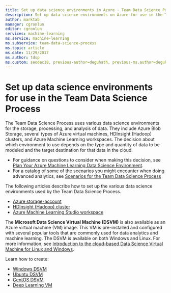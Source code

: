 ```yaml
---
title: Set up data science environments in Azure - Team Data Science Process
description: Set up data science environments on Azure for use in the Team Data Science Process.
author: marktab
manager: cgronlun
editor: cgronlun
services: machine-learning
ms.service: machine-learning
ms.subservice: team-data-science-process
ms.topic: article
ms.date: 11/29/2017
ms.author: tdsp
ms.custom: seodec18, previous-author=deguhath, previous-ms.author=deguhath
---
```

# Set up data science environments for use in the Team Data Science Process
The Team Data Science Process uses various data science environments for the storage, processing, and analysis of data. They include Azure Blob Storage, several types of Azure virtual machines, HDInsight (Hadoop) clusters, and Azure Machine Learning workspaces. The decision about which environment to use depends on the type and quantity of data to be modeled and the target destination for that data in the cloud. 

* For guidance on questions to consider when making this decision, see [Plan Your Azure Machine Learning Data Science Environment](plan-your-environment.md). 
* For a catalog of some of the scenarios you might encounter when doing advanced analytics, see [Scenarios for the Team Data Science Process](plan-sample-scenarios.md)

The following articles describe how to set up the various data science environments used by the Team Data Science Process.

* [Azure storage-account](../../storage/common/storage-quickstart-create-account.md)
* [HDInsight (Hadoop) cluster](customize-hadoop-cluster.md)
* [Azure Machine Learning Studio workspace](../studio/create-workspace.md)

The **Microsoft Data Science Virtual Machine (DSVM)** is also available as an Azure virtual machine (VM) image. This VM is pre-installed and configured with several popular tools that are commonly used for data analytics and machine learning. The DSVM is available on both Windows and Linux. For more information, see [Introduction to the cloud-based Data Science Virtual Machine for Linux and Windows](../data-science-virtual-machine/overview.md).

Learn how to create:

- [Windows DSVM](../data-science-virtual-machine/provision-vm.md)
- [Ubuntu DSVM](../data-science-virtual-machine/dsvm-ubuntu-intro.md)
- [CentOS DSVM](../data-science-virtual-machine/linux-dsvm-intro.md)
- [Deep Learning VM](../data-science-virtual-machine/provision-deep-learning-dsvm.md)
